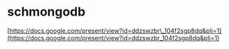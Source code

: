 <!--
id: 3094177099
link: http://tumblr.atmos.org/post/3094177099/schmongodb
slug: schmongodb
date: Thu Feb 03 2011 15:25:42 GMT-0800 (PST)
publish: 2011-02-03
tags: 
title: schmongodb
-->


schmongodb
==========

[https://docs.google.com/present/view?id=ddzswzbr\_104f2sgp8dq&pli=1](https://docs.google.com/present/view?id=ddzswzbr_104f2sgp8dq&pli=1)

